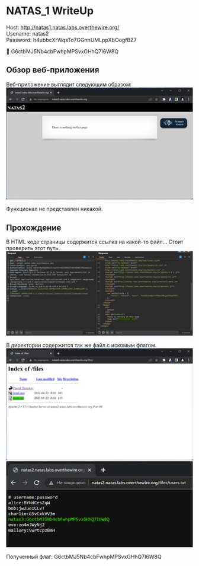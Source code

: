 # NATAS_1 WriteUp
Host: <http://natas1.natas.labs.overthewire.org/>  
Usename: natas2  
Password: h4ubbcXrWqsTo7GGnnUMLppXbOogfBZ7

:triangular_flag_on_post: G6ctbMJ5Nb4cbFwhpMPSvxGHhQ7I6W8Q 

## Обзор веб-приложения
Веб-приложение выглядит следующим образом:
![Скриншот веб-приложения](./img/natas2/natas2_0.png)

Функционал не представлен никакой.

## Прохождение
В HTML коде страницы содержится ссылка на какой-то файл... Стоит проверить этот путь.
![Код страницы](img/natas2/natas2_1.png)

В директории содержится так же файл с искомым флагом.
![Код страницы](img/natas2/natas2_2.png)
![Код страницы](img/natas2/natas2_3.png)

Полученный флаг: G6ctbMJ5Nb4cbFwhpMPSvxGHhQ7I6W8Q